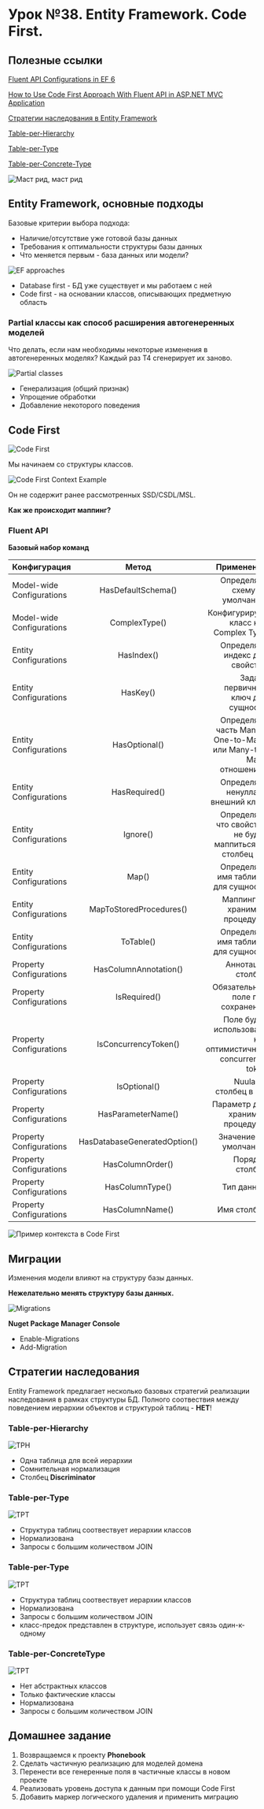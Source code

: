 # Урок №38. Entity Framework. Code First.

## Полезные ссылки


[Fluent API Configurations in EF 6](http://www.entityframeworktutorial.net/code-first/fluent-api-in-code-first.aspx)

[How to Use Code First Approach With Fluent API in ASP.NET MVC Application](https://www.c-sharpcorner.com/UploadFile/cd7c2e/how-to-use-code-first-approach-with-fluent-api-in-Asp-Net-mv/)

[Стратегии наследования в Entity Framework](http://www.entityframeworktutorial.net/code-first/inheritance-strategy-in-code-first.aspx)

[Table-per-Hierarchy](https://weblogs.asp.net/manavi/inheritance-mapping-strategies-with-entity-framework-code-first-ctp5-part-1-table-per-hierarchy-tph)

[Table-per-Type](https://weblogs.asp.net/manavi/inheritance-mapping-strategies-with-entity-framework-code-first-ctp5-part-2-table-per-type-tpt)

[Table-per-Concrete-Type](https://weblogs.asp.net/manavi/inheritance-mapping-strategies-with-entity-framework-code-first-ctp5-part-3-table-per-concrete-type-tpc-and-choosing-strategy-guidelines)

![Маст рид, маст рид](/Module-5/images/julia-lerman.png)

## Entity Framework, основные подходы

Базовые критерии выбора подхода:

- Наличие/отсутствие уже готовой базы данных
- Требования к оптимальности структуры базы данных
- Что меняется первым - база данных или модели?

![EF approaches](/Module-5/images/ef-approaches.png)

- Database first - БД уже существует и мы работаем с ней
- Code first - на основании классов, описывающих предметную область

### Partial классы как способ расширения автогенеренных моделей

 Что делать, если нам необходимы некоторые изменения в автогенеренных моделях? Каждый раз Т4 сгенерирует их заново.

![Partial classes](/Module-5/images/partial-classes.png)

- Генерализация (общий признак)
- Упрощение обработки
- Добавление некоторого поведения

## Code First

![Code First](/Module-5/images/code-first-approach.png)

Мы начинаем со структуры классов.

![Code First Context Example](/Module-5/images/code-first-context-example.png)

Он не содержит ранее рассмотренных SSD/CSDL/MSL. 

**Как же происходит маппинг?**

### Fluent API

**Базовый набор команд**

| Конфигурация | Метод | Применение |
| ------------- |:------------------:| -----:|
| Model-wide Configurations | HasDefaultSchema() | Определяет схему по умолчанию |
| Model-wide Configurations | ComplexType() | Конфигурирует класс как Complex Type |
| Entity Configurations | HasIndex() | Определяет индекс для свойства |
| Entity Configurations | HasKey() | Задает первичный ключ для сущности |
| Entity Configurations | HasOptional() | Определяет часть Many в One-to-Many или Many-to-Many отношениях |
| Entity Configurations | HasRequired() | Определяет ненуллабл внешний ключ |
| Entity Configurations | Ignore() | Определяет что свойство не будет маппиться на столбец БД |
| Entity Configurations | Map() | Определяет имя таблицы для сущности |
| Entity Configurations | MapToStoredProcedures() | Маппинг на хранимые процедуры |
| Entity Configurations | ToTable() | Определяет имя таблицы для сущности |
| Property Configurations | HasColumnAnnotation() | Аннотация столбца |
| Property Configurations | IsRequired() | Обязательное поле при сохранении |
| Property Configurations | IsConcurrencyToken() | Поле будет использовать как оптимистичный concurrency token |
| Property Configurations | IsOptional() | Nuulable столбец в БД |
| Property Configurations | HasParameterName() | Параметр для хранимой процедуры |
| Property Configurations | HasDatabaseGeneratedOption()  | Значение по умолчанию |
| Property Configurations | HasColumnOrder() | Порядок столбца |
| Property Configurations | HasColumnType() | Тип данных |
| Property Configurations | HasColumnName() | Имя столбца |

![Пример контекста в Code First](/Module-5/images/code-first-context-example2.png)

## Миграции

Изменения модели влияют на структуру базы данных.

**Нежелательно менять структуру базы данных.**

![Migrations](/Module-5/images/migrations-scheme.png)

**Nuget Package Manager Console**

- Enable-Migrations
- Add-Migration <name>

## Стратегии наследования
Entity Framework предлагает несколько базовых стратегий реализации наследования в рамках структуры БД.
Полного соотвествия между поведением иерархии объектов и структурой таблиц - **НЕТ**!

### Table-per-Hierarchy

![TPH](/Module-5/images/table-per-hierarchy.png)

- Одна таблица для всей иерархии
- Сомнительная нормализация
- Столбец **Discriminator**

### Table-per-Type

![TPT](/Module-5/images/table-per-type.png)

- Структура таблиц соотвествует иерархии классов
- Нормализована
- Запросы с большим количеством JOIN

### Table-per-Type

![TPT](/Module-5/images/table-per-type.png)

- Структура таблиц соотвествует иерархии классов
- Нормализована
- Запросы с большим количеством JOIN
- класс-предок представлен в структуре, использует связь один-к-одному

### Table-per-ConcreteType

![TPT](/Module-5/images/table-per-concrete-type.png)

- Нет абстрактных классов
- Только фактические классы
- Нормализована
- Запросы с большим количеством JOIN

## Домашнее задание

1. Возвращаемся к проекту **Phonebook**
2. Сделать частичную реализацию для моделей домена
3. Перенести все генеренные поля в частичные классы в новом проекте
4. Реализовать уровень доступа к данным при помощи Code First
5. Добавить маркер логического удаления и применить миграцию

